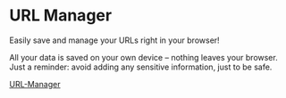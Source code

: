 # URL Manager

Easily save and manage your URLs right in your browser!

All your data is saved on your own device – nothing leaves your browser. 
Just a reminder: avoid adding any sensitive information, just to be safe.

[URL-Manager](https://weberi.github.io/URL-Manager)
